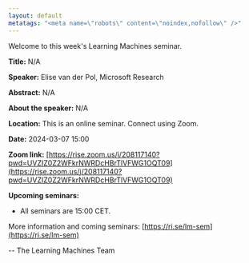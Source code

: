 ```yaml
---
layout: default
metatags: "<meta name=\"robots\" content=\"noindex,nofollow\" />"
---
```

Welcome to this week's Learning Machines seminar.

**Title:** N/A

**Speaker:** Elise van der Pol, Microsoft Research

**Abstract:** N/A

**About the speaker:** N/A

**Location:** This is an online seminar. Connect using Zoom.

**Date:** 2024-03-07 15:00

**Zoom link:** [https://rise.zoom.us/j/208117140?pwd=UVZIZ0Z2WFkrNWRDcHBrTlVFWG1OQT09](https://rise.zoom.us/j/208117140?pwd=UVZIZ0Z2WFkrNWRDcHBrTlVFWG1OQT09)

**Upcoming seminars:**

* All seminars are 15:00 CET.

More information and coming seminars: [https://ri.se/lm-sem](https://ri.se/lm-sem)

-- The Learning Machines Team

